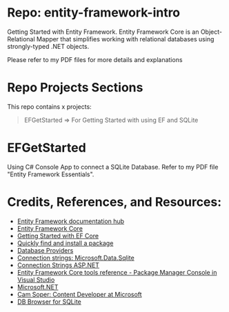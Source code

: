 # Repo: entity-framework-intro
Getting Started with Entity Framework.
Entity Framework Core is an Object-Relational Mapper that simplifies working with relational databases using strongly-typed .NET objects.

Please refer to my PDF files for more details and explanations 

# Repo Projects Sections
This repo contains x projects:
> EFGetStarted => For Getting Started with using EF and SQLite


# EFGetStarted
Using C# Console App to connect a SQLite Database. Refer to my PDF file "Entity Framework Essentials".

# Credits, References, and Resources:
- [Entity Framework documentation hub](https://learn.microsoft.com/en-us/ef/)
- [Entity Framework Core](https://learn.microsoft.com/en-us/ef/core/?WT.mc_id=EducationalEF-c9-niner)
- [Getting Started with EF Core](https://learn.microsoft.com/en-us/ef/core/get-started/overview/first-app?tabs=visual-studio)
- [Quickly find and install a package](https://learn.microsoft.com/en-us/nuget/consume-packages/install-use-packages-powershell#quickly-find-and-install-a-package)
- [Database Providers](https://learn.microsoft.com/en-us/ef/core/providers/?tabs=dotnet-core-cli)
- [Connection strings: Microsoft.Data.Sqlite](https://learn.microsoft.com/en-us/dotnet/standard/data/sqlite/connection-strings)
- [Connection Strings ASP.NET](https://learn.microsoft.com/en-us/ef/core/miscellaneous/connection-strings)
- [Entity Framework Core tools reference - Package Manager Console in Visual Studio](https://learn.microsoft.com/en-us/ef/core/cli/powershell#installing-the-tools)
- [Microsoft.NET](https://dotnet.microsoft.com/en-us/)
- [Cam Soper: Content Developer at Microsoft](https://github.com/CamSoper)
- [DB Browser for SQLite](https://sqlitebrowser.org/)


